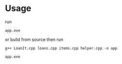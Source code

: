 # Usage
run 

`app.exe`

or build from source then run 

`g++ LoanIt.cpp loans.cpp items.cpp helper.cpp -o app`

`app.exe`





